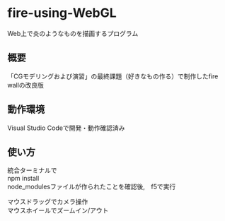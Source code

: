 # fire-using-WebGL
Web上で炎のようなものを描画するプログラム

## 概要
「CGモデリングおよび演習」の最終課題（好きなもの作る）で制作したfire wallの改良版

## 動作環境
Visual Studio Codeで開発・動作確認済み

## 使い方
統合ターミナルで  
npm install  
node_modulesファイルが作られたことを確認後,　f5で実行  

マウスドラッグでカメラ操作  
マウスホイールでズームイン/アウト
